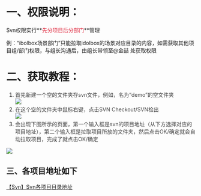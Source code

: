 # 一、权限说明：
Svn权限实行**<font style="color:#DF2A3F;">先分项目后分部门</font>**管理

例：“ibolbox场景部门”只能拉取idolbox的场景对应目录的内容，如需获取其他项目组/部门权限，与组长沟通后，由组长带领至@金喆 处获取权限

# 二、获取教程：
1. <font style="color:rgba(0, 0, 0, 0.75);">首先新建一个空的文件夹存svn文件，例如，名为“demo”的空文件夹  
</font>![](https://cdn.nlark.com/yuque/0/2024/png/12926950/1712477613772-02efc470-b826-496e-b39f-cafe1c150406.png)
2. <font style="color:rgba(0, 0, 0, 0.75);">在这个空的文件夹中鼠标右键，点击SVN Checkout/SVN检出  
</font>![](https://cdn.nlark.com/yuque/0/2024/png/12926950/1712477613931-ffa5fa4a-3fb0-48bc-9fea-095d0a51919d.png)
3. <font style="color:rgba(0, 0, 0, 0.75);">会出现下图所示的页面，第一个输入框是svn的项目地址（从下方选择对应的项目地址），第二个输入框是拉取项目所放的文件夹，然后点击OK/确定就会自动拉取项目，完成了就点击OK/确定</font>

![](https://cdn.nlark.com/yuque/0/2024/png/12926950/1712477773287-8277ea9f-5249-4542-81af-4f865a2b060c.png)

## 三、各项目地址如下
[【Svn】Svn各项目目录地址](https://snh48group.yuque.com/org-wiki-snh48group-ec9yge/rgqlf2/ec26mevzwi6y7k7o?singleDoc#)

